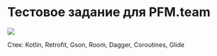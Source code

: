 # Тестовое задание для PFM.team

![](github_sample/sample.gif)

Стек: Kotlin, Retrofit, Gson, Room, Dagger, Coroutines, Glide
